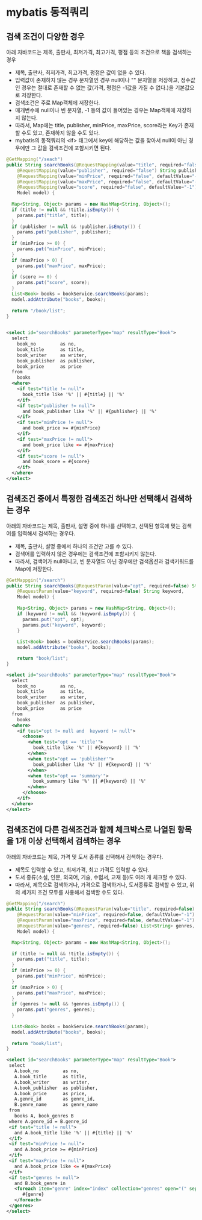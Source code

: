 # mybatis 동적쿼리

## 검색 조건이 다양한 경우 
  아래 자바코드는 제목, 출판사, 최저가격, 최고가격, 평점 등의 조건으로 책을 검색하는 경우  
  * 제목, 출판사, 최저가격, 최고가격, 평점은 값이 없을 수 있다.
  * 입력값이 존재하지 않는 경우 문자열인 경우 null이나 "" 문자열을 저장하고, 정수값인 경우는 절대로 존재할 수 없는 값(가격, 평점은 -1값을 가질 수 없다.)을 기본값으로 저장한다.
  * 검색조건은 주로 Map객체에 저장한다.
  * 매개변수에 null이나 빈 문자열, -1 등의 값이 들어있는 경우는 Map객체에 저장하지 않는다.
  * 따라서, Map에는 title, publisher, minPrice, maxPrice, score라는 Key가 존재할 수도 있고, 존재하지 않을 수도 있다.
  * mybatis의 동적쿼리의 &lt;if&gt; 태그에서 key에 해당하는 값을 찾아서 null이 아닌 경우에만 그 값을 검색조건에 포함시키면 된다.
  
```java
@GetMapping("/seach")
public String searchBooks(@RequestMapping(value="title", required="false") String title, 
    @RequestMapping(value="publisher", required="false") String publisher,
    @RequestMapping(value="minPrice", required="false", defaultValue="-1") int minPrice,
    @RequestMapping(value="maxPrice", required="false", defaultValue="-1") int maxPrice,
    @RequestMapping(value="score", required="false", defaultValue="-1") int score,
    Model model) {  
  
  Map<String, Object> params = new HashMap<String, Object>();
  if (title != null && !title.isEmpty()) {
    params.put("title", title);
  }
  if (publisher != null && !publisher.isEmpty()) {
    params.put("publisher", publisher);
  }
  if (minPrice >= 0) {
    params.put("minPrice", minPrice);
  }
  if (maxPrice > 0) {
    params.put("maxPrice", maxPrice);
  }
  if (score >= 0) {
    params.put("score", score);
  }
  List<Book> books = bookService.searchBooks(params);
  model.addAttribute("books", books);
  
  return "/book/list";
}
  
```
```xml
<select id="searchBooks" parameterType="map" resultType="Book">
  select
    book_no         as no,
    book_title      as title,
    book_writer     as writer,
    book_publisher  as publisher,
    book_price      as price
  from
    books
  <where>
    <if test="title != null">
      book_title like '%' || #{title} || '%'
    </if>
    <if test="publisher != null">
      and book_publisher like '%' || #{puhlisher} || '%'
    </if>
    <if test="minPrice != null">
      and book_price >= #{minPrice}
    </if>
    <if test="maxPrice != null">
      and book_price like <= #{maxPrice}
    </if>
    <if test="score != null">
      and book_score = #{score}
    </if>
  </where>
</select>
```

## 검색조건 중에서 특정한 검색조건 하나만 선택해서 검색하는 경우
아래의 자바코드는 제목, 출판사, 설명 중에 하나를 선택하고, 선택된 항목에 맞는 검색어를 입력해서 검색하는 경우다.  
  * 제목, 출판사, 설명 중에서 하나의 조건만 고를 수 있다.
  * 검색어를 입력하지 않은 경우에는 검색조건에 포함시키지 않는다.
  * 따라서, 검색어가 null아니고, 빈 문자열도 아닌 경우에만 검색옵션과 검색키워드를 Map에 저장한다.
```java
@GetMappgin("/search")
public String searchBooks(@RequestParam(value="opt", required=false) String opt,
    @RequestParam(value="keyword", required=false) String keyword,
    Model model) {  
  
    Map<String, Object> params = new HashMap<String, Object>();
    if (keyword != null && !keyword.isEmpty()) {
      params.put("opt", opt);
      params.put("keyword", keyword);
    }
    
    List<Book> books = bookService.searchBooks(params);
    model.addAttribute("books", books);

    return "book/list";
}
```
```xml
<select id="searchBooks" parameterType="map" resultType="Book">
  select
    book_no         as no,
    book_title      as title,
    book_writer     as writer,
    book_publisher  as publisher,
    book_price      as price
  from
    books
  <where>
    <if test="opt != null and  keyword != null">
      <choose>
        <when test="opt == 'title'">
          book_title like '%' || #{keyword} || '%'
        </when>
        <when test="opt == 'publisher'">
          book_publisher like '%' || #{keyword} || '%'
        </when>
        <when test="opt == 'summary'">
          book_summary like '%' || #{keyword} || '%'
        </when>
      </choose>
    </if>
  </where>
</select>
```

## 검색조건에 다른 검색조건과 함께 체크박스로 나열된 항목을 1개 이상 선택해서 검색하는 경우
아래의 자바코드는 제목, 가격 및 도서 종류를 선택해서 검색하는 경우다.
  * 제목도 입력할 수 있고, 최저가격, 최고 가격도 입력할 수 있다.
  * 도서 종류(소설, 인문, 외국어, 기술, 수험서, 교재 등)도 여러 개 체크할 수 있다.
  * 따라서, 제목으로 검색하거나, 가격으로 검색하거나, 도서종류로 검색할 수 있고, 위의 세가지 조건 모두를 사용해서 검색할 수도 있다.
  ```java
  @GetMapping("/search")
  public String searchBooks(@RequestParam(value="title", required=false) String title,
      @RequestParam(value="minPrice", required=false, defaultValue="-1") int minPrice,
      @RequestParam(value="maxPrice", required=false, defaultValue="-1") int maxPrice,
      @RequestParam(value="genres", required=false) List<String> genres,
      Model model) {
  
    Map<String, Object> params = new HashMap<String, Object>();
    
    if (title != null && !title.isEmpty()) {
      params.put("title", title);
    }
    if (minPrice >= 0) {
      params.put("minPrice", minPrice);
    }
    if (maxPrice > 0) {
      params.put("maxPrice", maxPrice);
    }
    if (genres != null && !genres.isEmpty()) {
      params.put("genres", genres);
    }
    
    List<Book> books = bookService.searchBooks(params);
    model.addAttribute("books", books);
    
    return "book/list";
 } 
 ```
 ```xml
<select id="searchBooks" parameterType="map" resultType="Book">
  select
    A.book_no         as no,
    A.book_title      as title,
    A.book_writer     as writer,
    A.book_publisher  as publisher,
    A.book_price      as price,
    A.genre_id        as genre_id,
    B.genre_name      as genre_name
  from
    books A, book_genres B
  where A.genre_id = B.genre_id
  <if test="title != null">
    and A.book_title like '%' || #{title} || '%'
  </if>
  <if test="minPrice != null">
    and A.book_price >= #{minPrice}
  </if>
  <if test="maxPrice != null">
    and A.book_price like <= #{maxPrice}
  </if>
  <if test="genres != null">
    and B.book_genre in
    <foreach item="genre" index="index" collection="genres" open="(" separator="," close=")">
       #{genre}
    </foreach>
  </genres>
</select>
```

